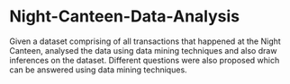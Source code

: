 # Night-Canteen-Data-Analysis
Given a dataset comprising of all transactions that happened at the Night Canteen, analysed the data using data mining techniques and also draw inferences on the dataset. Different questions were also proposed which can be answered using data mining techniques.
